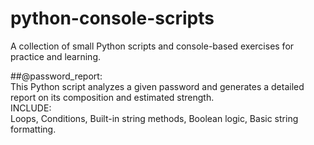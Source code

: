 # python-console-scripts
A collection of small Python scripts and console-based exercises for practice and learning.

##@password_report:  
This Python script analyzes a given password and generates a detailed report on its composition and estimated strength.  
INCLUDE:  
      Loops,
      Conditions,
      Built-in string methods,
      Boolean logic,
      Basic string formatting.
